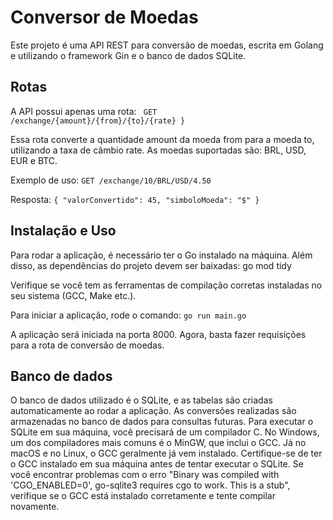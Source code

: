  # Conversor de Moedas  #
Este projeto é uma API REST para conversão de moedas, escrita em Golang e utilizando o framework Gin e o banco de dados SQLite.

## Rotas ##
A API possui apenas uma rota:
`
GET /exchange/{amount}/{from}/{to}/{rate}
}`


Essa rota converte a quantidade amount da moeda from para a moeda to, utilizando a taxa de câmbio rate. As moedas suportadas são: BRL, USD, EUR e BTC.

Exemplo de uso:
`
GET /exchange/10/BRL/USD/4.50
`

Resposta:  `{
  "valorConvertido": 45,
  "simboloMoeda": "$"
}`


## Instalação e Uso ##
Para rodar a aplicação, é necessário ter o Go instalado na máquina. Além disso, as dependências do projeto devem ser baixadas:
go mod tidy

Verifique se você tem as ferramentas de compilação corretas instaladas no seu sistema (GCC, Make etc.).

Para iniciar a aplicação, rode o comando:
`
go run main.go
`

A aplicação será iniciada na porta 8000. Agora, basta fazer requisições para a rota de conversão de moedas.

## Banco de dados ##
O banco de dados utilizado é o SQLite, e as tabelas são criadas automaticamente ao rodar a aplicação. As conversões realizadas são armazenadas no banco de dados para consultas futuras.
Para executar o SQLite em sua máquina, você precisará de um compilador C. No Windows, um dos compiladores mais comuns é o MinGW, que inclui o GCC. Já no macOS e no Linux, o GCC geralmente já vem instalado. Certifique-se de ter o GCC instalado em sua máquina antes de tentar executar o SQLite. Se você encontrar problemas com o erro "Binary was compiled with 'CGO_ENABLED=0', go-sqlite3 requires cgo to work. This is a stub", verifique se o GCC está instalado corretamente e tente compilar novamente.
